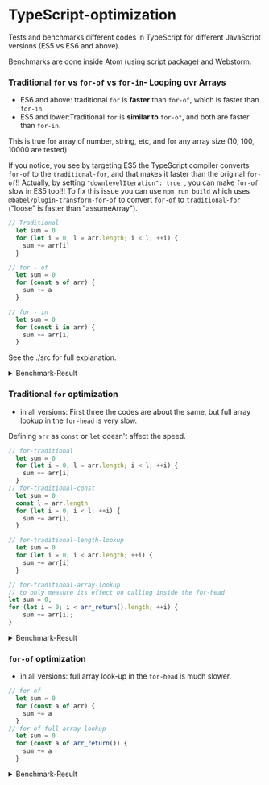 # TypeScript-optimization
Tests and benchmarks different codes in TypeScript for different JavaScript versions (ES5 vs ES6 and above).

Benchmarks are done inside Atom (using script package) and Webstorm.

### Traditional `for` vs `for-of` vs `for-in`- Looping ovr Arrays

- ES6 and above: traditional `for` is **faster** than `for-of`, which is faster than `for-in`
- ES5 and lower:Traditional `for` is **similar to** `for-of`, and both are faster than `for-in`.

This is true for array of number, string, etc, and for any array size (10, 100, 10000 are tested).

If you notice, you see by targeting ES5 the TypeScript compiler converts `for-of` to the `traditional-for`, and that makes it faster than the original `for-of`!! Actually, by setting `"downlevelIteration": true
`, you can make `for-of` slow in ES5 too!!!  To fix this issue you can use `npm run build` which uses `@babel/plugin-transform-for-of` to convert `for-of` to `traditional-for` ("loose" is faster than "assumeArray").

```typescript
// Traditional
  let sum = 0
  for (let i = 0, l = arr.length; i < l; ++i) {
    sum += arr[i]
  }

// for - of
  let sum = 0
  for (const a of arr) {
    sum += a
  }

// for - in
  let sum = 0
  for (const i in arr) {
    sum += arr[i]
  }
```
See the ./src for full explanation.

<details>
<summary>Benchmark-Result</summary>

    -------------------    
    array size of 10

    ES6 and ES2020:
    
    number array
    for_traditional x 92,928,200 ops/sec Â±2.29% (82 runs sampled)
    for_of x 19,458,768 ops/sec Â±1.14% (95 runs sampled)
    for_in x 1,791,886 ops/sec Â±1.47% (90 runs sampled)
    Fastest is for_traditional
    
    string array
    for_traditional_str x 61,545,102 ops/sec Â±0.84% (91 runs sampled)
    for_of_str x 35,545,222 ops/sec Â±1.28% (94 runs sampled)
    for_in_str x 1,843,325 ops/sec Â±1.65% (90 runs sampled)
    Fastest is for_traditional_str
    
    
    -------------------    
    array size of 100

    ES6 and ES2020:
    
    number array
    for_traditional x 9,637,735 ops/sec Â±0.28% (93 runs sampled)
    for_of x 2,318,205 ops/sec Â±0.49% (95 runs sampled)
    for_in x 247,436 ops/sec Â±2.10% (92 runs sampled)
    Fastest is for_traditional
    
    string array
    for_traditional_str x 7,374,552 ops/sec Â±0.51% (89 runs sampled)
    for_of_str x 4,132,730 ops/sec Â±0.58% (89 runs sampled)
    for_in_str x 256,286 ops/sec Â±2.32% (87 runs sampled)
    Fastest is for_traditional_str
    
    -------------------    
    array size of 10000

    ES6 and ES2020:

    number array
    for_traditional x 82,093 ops/sec Â±0.72% (93 runs sampled)
    for_of x 25,968 ops/sec Â±5.27% (76 runs sampled)
    for_in x 2,147 ops/sec Â±3.52% (86 runs sampled)
    Fastest is for_traditional
    
    for_traditional_str x 64,355 ops/sec Â±0.32% (90 runs sampled)
    for_of_str x 46,471 ops/sec Â±0.48% (92 runs sampled)
    for_in_str x 2,538 ops/sec Â±1.27% (88 runs sampled)
    Fastest is for_traditional_str

    ES5:

    number array
    for_traditional x 83,733 ops/sec Â±0.22% (92 runs sampled)
    for_of x 83,851 ops/sec Â±0.16% (95 runs sampled)
    for_in x 2,289 ops/sec Â±0.57% (94 runs sampled)
    Fastest is for_of,for_traditional
    
    string array
    for_traditional_str x 65,135 ops/sec Â±0.57% (89 runs sampled)
    for_of_str x 66,133 ops/sec Â±0.21% (93 runs sampled)
    for_in_str x 2,295 ops/sec Â±5.61% (83 runs sampled)
    Fastest is for_of_str,for_traditional_str
    
</details>

### Traditional `for` optimization

- in all versions: First three the codes are about the same, but full array lookup in the `for-head` is very slow.

Defining `arr` as `const` or `let` doesn't affect the speed.

```typescript
// for-traditional
  let sum = 0
  for (let i = 0, l = arr.length; i < l; ++i) {
    sum += arr[i]
  }
// for-traditional-const
  let sum = 0
  const l = arr.length
  for (let i = 0; i < l; ++i) {
    sum += arr[i]
  }

// for-traditional-length-lookup
  let sum = 0
  for (let i = 0; i < arr.length; ++i) {
    sum += arr[i]
  }

// for-traditional-array-lookup
// to only measure its effect on calling inside the for-head
let sum = 0;
for (let i = 0; i < arr_return().length; ++i) {
    sum += arr[i];
}
```

<details>
<summary>Benchmark-Result</summary>

    const arr

    ES2020:

    for-traditional x 111,107 ops/sec Â±0.38% (97 runs sampled)
    for-traditional-const x 111,392 ops/sec Â±0.19% (98 runs sampled)
    for-traditional-lookup x 111,242 ops/sec Â±0.22% (95 runs sampled)
    for-traditional-full-lookup x 1.77 ops/sec ±1.09% (9 runs sampled)
    Fastest is for-traditional,for-traditional-const,for-traditional-length-lookup

    ES 6:

    for-traditional x 111,197 ops/sec Â±0.18% (95 runs sampled)
    for-traditional-const x 111,209 ops/sec Â±0.18% (96 runs sampled)
    for-traditional-lookup x 111,111 ops/sec Â±0.13% (96 runs sampled)
    for-traditional-full-lookup x 1.78 ops/sec ±0.77% (9 runs sampled)
    Fastest is for-traditional,for-traditional-const,for-traditional-length-lookup

    ES5:

    for-traditional x 109,984 ops/sec ±0.67% (95 runs sampled)
    for-traditional-const x 110,267 ops/sec ±0.80% (91 runs sampled)
    for-traditional-length-lookup x 109,373 ops/sec ±0.74% (94 runs sampled)
    for-traditional-full-lookup x 1.68 ops/sec ±3.05% (9 runs sampled)
    Fastest is for-traditional

    let arr:

     ES2020:

    for-traditional x 111,310 ops/sec Â±0.23% (93 runs sampled)
    for-traditional-const x 111,201 ops/sec Â±0.36% (96 runs sampled)
    for-traditional-lookup x 111,430 ops/sec Â±0.20% (99 runs sampled)
    Fastest is for-traditional-length-lookup,for-traditional,for-traditional-const

    ES5:

    for-traditional x 110,594 ops/sec ±0.53% (94 runs sampled)
    for-traditional-const x 111,455 ops/sec ±0.14% (97 runs sampled)
    for-traditional-lookup x 111,463 ops/sec ±0.15% (96 runs sampled)
    Fastest is for-traditional-const,for-traditional-length-lookup

</details>


### `for-of` optimization

- in all versions: full array look-up in the `for-head` is much slower.

```typescript
// for-of
  let sum = 0
  for (const a of arr) {
    sum += a
  }
// for-of-full-array-lookup
  let sum = 0
  for (const a of arr_return()) {
    sum += a
  }
```

<details>
<summary>Benchmark-Result</summary>

    ES2020:

    for-of x 83,144 ops/sec ±0.52% (93 runs sampled)
    for-of-full-lookup x 13,930 ops/sec ±0.62% (95 runs sampled)
    Fastest is for-of

    ES 6:

    for-of x 83,036 ops/sec ±0.43% (95 runs sampled)
    for-of-full-lookup x 13,779 ops/sec ±0.90% (96 runs sampled)
    Fastest is for-of

    ES5:

    for-of x 110,799 ops/sec ±0.15% (96 runs sampled)
    for-of-full-lookup x 15,122 ops/sec ±0.74% (95 runs sampled)
    Fastest is for-of

</details>
